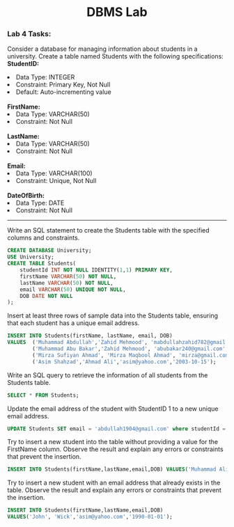 <h1 align="center">DBMS Lab</h1>
<h3>Lab 4 Tasks:</h3>
<p>Consider a database for managing information about students in a university. Create a table 
named Students with the following specifications:<br/>
<b>StudentID:</b>
<li>Data Type: INTEGER</li>
<li>Constraint: Primary Key, Not Null</li>
<li>Default: Auto-incrementing value</li>
<br/>
<b>FirstName:</b>
<li>Data Type: VARCHAR(50)</li> 
<li>Constraint: Not Null </li>
<br/>
<b>LastName:</b>
<li>Data Type: VARCHAR(50)</li> 
<li>Constraint: Not Null </li>
<br/>
<b>Email:</b>
<li>Data Type: VARCHAR(100)</li>
<li>Constraint: Unique, Not Null</li> 
<br/>
<b>DateOfBirth:</b>
<li>Data Type: DATE</li>
<li>Constraint: Not Null</li></p>

<hr/>
<p>Write an SQL statement to create the Students table with the specified columns and 
constraints.</p>

```sql
CREATE DATABASE University;
USE University;
CREATE TABLE Students(
    studentId INT NOT NULL IDENTITY(1,1) PRIMARY KEY,
    firstName VARCHAR(50) NOT NULL,
    lastName VARCHAR(50) NOT NULL,
    email VARCHAR(50) UNIQUE NOT NULL,
    DOB DATE NOT NULL
);
```

<p>Insert at least three rows of sample data into the Students table, ensuring that each 
student has a unique email address.</p>

```sql
INSERT INTO Students(firstName, lastName, email, DOB) 
VALUES  ('Muhammad Abdullah','Zahid Mehmood', 'mabdullahzahid782@gmail.com','2004-09-01'),
        ('Muhammad Abu Bakar','Zahid Mehmood', 'abubakar240@gmail.com','2008-12-10'),
        ('Mirza Sufiyan Ahmad', 'Mirza Maqbool Ahmad', 'mirza@gmail.com','2002-06-15'),
        ('Asim Shahzad','Ahmad Ali','asim@yahoo.com','2003-10-15');
```

<p>Write an SQL query to retrieve the information of all students from the Students 
table.</p>

```sql
SELECT * FROM Students;
```

<p> Update the email address of the student with StudentID 1 to a new unique email 
address.</p>

```sql
UPDATE Students SET email = 'abdullah1904@gmail.com' where studentId = 1;
```

<p>Try to insert a new student into the table without providing a value for the FirstName column. Observe the result and explain any errors or constraints that prevent the insertion.</p>

```sql
INSERT INTO Students(firstName,lastName,email,DOB) VALUES('Muhammad Ali', NULL, NULL,'2025-12-10');
```

<p>Try to insert a new student with an email address that already exists in the table. Observe the result and explain any errors or constraints that prevent the insertion.</p>

```sql
INSERT INTO Students(firstName,lastName,email,DOB)
VALUES('John', 'Wick','asim@yahoo.com','1990-01-01');
```